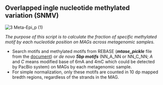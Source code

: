 ## __Overlapped ingle nucleotide methylated variation (SNMV)__

![3 Meta-Epi_p (1)](https://user-images.githubusercontent.com/39515472/143391267-e5f5a76a-6eaa-45db-8a36-a00fd18ae5df.png)

_The purpose of this script is to calculate the fraction of specific methylated motif by each nucleotide position on MAGs across metagenomic samples._
- Search motifs and methylated motifs from REBASE (___mtase_pickle___ file from the [document](https://github.com/hoonjeseong/Meta-epigenome_analysis/blob/8bd14c73bd7b95333fe8fa2be10bf505c827ed57/utils/MTase_REBASE.md))  or _de novo_ ___5bp motifs___ (NN_A_NN or NN_C_NN; _A_ and _C_ means modified base of 6mA and 4mC which could be detected by PacBio system) on MAGs by each metagenomic sample.
- For simple normalization, only these motifs are counted in 10 dp mapped bredth regions, regardless of the strands in the MAG.
